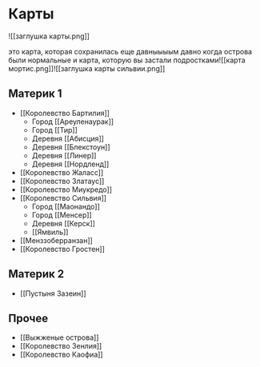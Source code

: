 # Карты
![[заглушка карты.png]]

это карта, которая сохранилась еще давныыыым давно
когда острова были нормальные
и карта, которую вы застали подростками![[карта мортис.png]]![[заглушка карты сильвии.png]]
## Материк 1
- [[Королевство Бартилия]]
	- Город [[Ареуленаурак]]
	- Город [[Тир]]
	- Деревня [[Абисция]]
	- Деревня [[Блекстоун]]
	- Деревня [[Линер]]
	- Деревня [[Нордленд]]
- [[Королевство Жаласс]]
- [[Королевство Златаус]]
- [[Королевство Миукредо]]
- [[Королевство Сильвия]]
	- Город [[Маонандо]]
	- Город [[Менсер]]
	- Деревня [[Керск]]
	- [[Ямвиль]]
- [[Менззоберранзан]]
- [[Королевство Гростен]]

## Материк 2
- [[Пустыня Зазеин]]

## Прочее
- [[Выжженые острова]]
- [[Королевство Зенлия]]
- [[Королевство Каофиа]]
